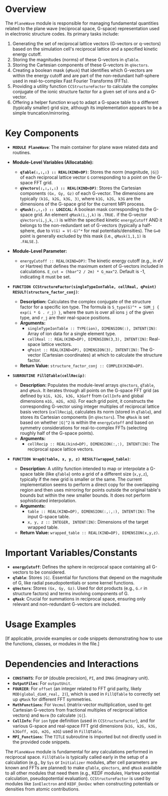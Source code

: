 # Overview

The `PlaneWave` module is responsible for managing fundamental quantities related to the plane wave (reciprocal space, G-space) representation used in electronic structure codes. Its primary tasks include:
1.  Generating the set of reciprocal lattice vectors (G-vectors or q-vectors) based on the simulation cell's reciprocal lattice and a specified kinetic energy cutoff.
2.  Storing the magnitudes (norms) of these G-vectors in `qTable`.
3.  Storing the Cartesian components of these G-vectors in `qVectors`.
4.  Creating a boolean mask (`qMask`) that identifies which G-vectors are within the energy cutoff and are part of the non-redundant half-sphere used in real-to-complex Fast Fourier Transforms (FFTs).
5.  Providing a utility function `CCStructureFactor` to calculate the complex conjugate of the ionic structure factor for a given set of ions and a G-vector.
6.  Offering a helper function `WrapQ` to adapt a G-space table to a different (typically smaller) grid size, although its implementation appears to be a simple truncation/mirroring.

# Key Components

- **`MODULE PlaneWave`**: The main container for plane wave related data and routines.

- **Module-Level Variables (Allocatable):**
    - **`qTable(:,:,:) :: REAL(KIND=DP)`**: Stores the norm (magnitude, `|G|`) of each reciprocal lattice vector `G` corresponding to a point on the G-space FFT grid.
    - **`qVectors(:,:,:,:) :: REAL(KIND=DP)`**: Stores the Cartesian components `(Gx, Gy, Gz)` of each G-vector. The dimensions are typically `(k1G, k2G, k3G, 3)`, where `k1G, k2G, k3G` are the dimensions of the G-space grid for the current MPI process.
    - **`qMask(:,:,:) :: LOGICAL`**: A boolean mask corresponding to the G-space grid. An element `qMask(i,j,k)` is `.TRUE.` if the G-vector `qVectors(i,j,k,:)` is within the specified kinetic `energyCutoff` AND it belongs to the non-redundant set of G-vectors (typically a half-sphere, due to `V(G) = V(-G)^*` for real potentials/densities). The `G=0` point is generally excluded by this mask (i.e., `qMask(1,1,1)` is `.FALSE.`).

- **Module-Level Parameter:**
    - `energyCutoff :: REAL(KIND=DP)`: The kinetic energy cutoff (e.g., in eV or Hartree) that defines the maximum extent of G-vectors included in calculations. `E_cut = (hbar^2 / 2m) * G_max^2`. Default is -1, indicating it must be set.

- **`FUNCTION CCStructureFactor(singleTypeIonTable, cellReal, qPoint) RESULT(structure_factor_conj)`**:
  - **Description:** Calculates the complex conjugate of the structure factor for a specific ion type. The formula is `S_type(G)^* = SUM_j { exp(i * G . r_j) }`, where the sum is over all ions `j` of the given type, and `r_j` are their real-space positions.
  - **Arguments:**
    - `singleTypeIonTable :: TYPE(ion), DIMENSION(:), INTENT(IN)`: Array of ion data for a single element type.
    - `cellReal :: REAL(KIND=DP), DIMENSION(3,3), INTENT(IN)`: Real-space lattice vectors.
    - `qPoint :: REAL(KIND=DP), DIMENSION(3), INTENT(IN)`: The G-vector (Cartesian coordinates) at which to calculate the structure factor.
  - **Return Value:** `structure_factor_conj :: COMPLEX(KIND=DP)`.

- **`SUBROUTINE FillQTable(cellRecip)`**:
  - **Description:** Populates the module-level arrays `qVectors`, `qTable`, and `qMask`. It iterates through all points on the G-space FFT grid (as defined by `k1G, k2G, k3G, k3Goff` from `CellInfo` and global dimensions `m1G, m2G, m3G`). For each grid point, it constructs the corresponding G-vector using integer multiples of reciprocal lattice basis vectors (`cellRecip`), calculates its norm (stored in `qTable`), and stores its Cartesian components (in `qVectors`). The `qMask` is set based on whether `|G|^2` is within the `energyCutoff` and based on symmetry considerations for real-to-complex FFTs (selecting roughly half of the G-space points).
  - **Arguments:**
    - `cellRecip :: REAL(kind=DP), DIMENSION(:,:), INTENT(IN)`: The reciprocal space lattice vectors.

- **`FUNCTION WrapQ(table, x, y, z) RESULT(wrapped_table)`**:
  - **Description:** A utility function intended to map or interpolate a G-space table (like `qTable`) onto a grid of a different size (`x,y,z`), typically if the new grid is smaller or the same. The current implementation seems to perform a direct copy for the overlapping region and then uses mirroring for points outside the original table's bounds but within the new smaller bounds. It does not perform sophisticated interpolation.
  - **Arguments:**
    - `table :: REAL(KIND=DP), DIMENSION(:,:,:), INTENT(IN)`: The input G-space table.
    - `x, y, z :: INTEGER, INTENT(IN)`: Dimensions of the target wrapped table.
  - **Return Value:** `wrapped_table :: REAL(KIND=DP), DIMENSION(x,y,z)`.

# Important Variables/Constants

- **`energyCutoff`**: Defines the sphere in reciprocal space containing all G-vectors to be considered.
- **`qTable`**: Stores `|G|`. Essential for functions that depend on the magnitude of G, like radial pseudopotentials or some kernel functions.
- **`qVectors`**: Stores `(Gx, Gy, Gz)`. Used for dot products (e.g., `G.r` in structure factors) and terms involving components of G.
- **`qMask`**: Crucial for summations in reciprocal space, ensuring only relevant and non-redundant G-vectors are included.

# Usage Examples

[If applicable, provide examples or code snippets demonstrating how to use the functions, classes, or modules in the file.]

# Dependencies and Interactions

- **`CONSTANTS`**: For `DP` (double precision), `PI`, and `IMAG` (imaginary unit).
- **`OutputFiles`**: For `outputUnit`.
- **`FOURIER`**: For `offset` (an integer related to FFT grid parity, likely `MOD(global_dimX_real, 2)`), which is used in `FillQTable` to correctly set up `qMask` for different FFT symmetries.
- **`MathFunctions`**: For `Vecmul` (matrix-vector multiplication, used to get Cartesian G-vectors from fractional multiples of reciprocal lattice vectors) and `Norm` (to calculate `|G|`).
- **`CellInfo`**: For `ion` type definition (used in `CCStructureFactor`), and for various G-space and real-space FFT grid dimensions (`k1G, k2G, k3G, k3Goff, m1G, m2G, m3G`) used in `FillQTable`.
- **`MPI_Functions`**: The `TITLE` subroutine is imported but not directly used in the provided code snippets.

The `PlaneWave` module is fundamental for any calculations performed in reciprocal space. `FillQTable` is typically called early in the setup of a calculation (e.g., by `Sys` or `Initializer` modules, after cell parameters are known and FFTs are planned) to make `qTable`, `qVectors`, and `qMask` available to all other modules that need them (e.g., KEDF modules, Hartree potential calculation, pseudopotential evaluation). `CCStructureFactor` is used by modules like `IonElectron` and `KEDF_DenDec` when constructing potentials or densities from atomic contributions.

